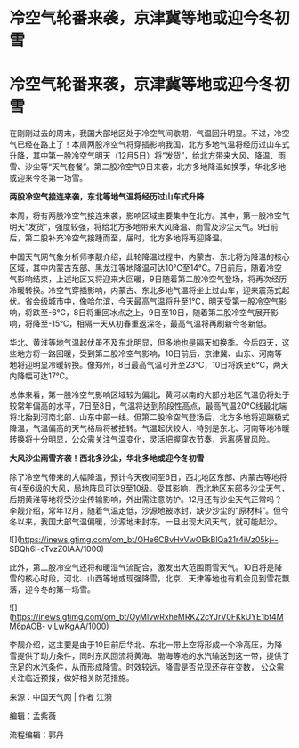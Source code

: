 # 冷空气轮番来袭，京津冀等地或迎今冬初雪

# 冷空气轮番来袭，京津冀等地或迎今冬初雪

在刚刚过去的周末，我国大部地区处于冷空气间歇期，气温回升明显。不过，冷空气已经在路上了！本周两股冷空气将穿插影响我国，北方多地气温将经历过山车式升降，其中第一股冷空气明天（12月5日）将“发货”，给北方带来大风、降温、雨雪、沙尘等“天气套餐”。第二股冷空气9日来袭，北方多地降温如换季，华北多地或迎来今冬第一场雪。

**两股冷空气接连来袭，东北等地气温将经历过山车式升降**

本周，将有两股冷空气接连来袭，影响区域主要集中在北方。其中，第一股冷空气明天“发货”，强度较强，将给北方多地带来大风降温、雨雪及沙尘天气。9日前后，第二股补充冷空气接踵而至，届时，北方多地将再迎降温。

中国天气网气象分析师李靓介绍，此轮降温过程中，内蒙古、东北将为降温的核心区域，其中内蒙古东部、黑龙江等地降温可达10℃至14℃。7日前后，随着冷空气影响结束，上述地区又将迎来大回暖，9日随着第二股冷空气登场，将再次经历冷暖转换。冷空气穿插影响，内蒙古、东北多地气温将坐上过山车，迎来震荡式起伏。省会级城市中，像哈尔滨，今天最高气温将升至1℃，明天受第一股冷空气影响，将跌至-6℃，8日将重回冰点之上，9日至10日，随着第二股冷空气展开影响，将降至-15℃，相隔一天从初春重返深冬，最高气温将再刷新今冬新低。

华北、黄淮等地气温起伏虽不及东北明显，但多地也是隔天如换季。今后四天，这些地方将一路回暖，受到第二股冷空气影响，10日前后，京津冀、山东、河南等地将迎明显冷暖转换。像郑州，8日最高气温可升至23℃，10日将跌至6℃，两天内降幅可达17℃。

总体来看，第一股冷空气影响区域较为偏北，黄河以南的大部分地区气温仍将处于较常年偏高的水平，7日至8日，气温将达到阶段性高点，最高气温20℃线最北端将北抬到河南北部、山东中部一线。但第二股冷空气登场后，北方多地将迎蹦极式降温，气温偏高的天气格局将被扭转。气温起伏较大，特别是东北、河南等地冷暖转换将十分明显，公众需关注气温变化，灵活把握穿衣节奏，远离感冒风险。

**大风沙尘雨雪齐袭！西北多沙尘，华北多地或迎今冬初雪**

除了冷空气带来的大幅降温，预计今天夜间至6日，西北地区东部、内蒙古等地将有4至6级的大风，局地阵风可达9至10级。受其影响，西北地区东部多沙尘天气，后期黄淮等地将受沙尘传输影响，外出需注意防护。12月还有沙尘天气正常吗？李靓介绍，常年12月，随着气温走低，沙源地被冰封，缺少沙尘的“原材料”。但今冬以来，我国大部气温偏暖，沙源地未封冻，一旦出现大风天气，就可能起沙。

![](https://inews.gtimg.com/om_bt/OHe6CBvHvVwOEkBlQa21r4iVz05kj--
SBQh6I-cTvzZ0IAA/1000)

此外，第二股冷空气还将和暖湿气流配合，激发出大范围雨雪天气。10日将是降雪的核心时段，河北、山西等地或现强降雪，北京、天津等地也有机会见到雪花飘落，迎今冬的第一场雪。

![](https://inews.gtimg.com/om_bt/OyMlvwRxheMRKZ2cYJrV0FKkUYE1bt4MM6pAOB-
vlLwKgAA/1000)

李靓介绍，这主要是由于10日前后华北、东北一带上空将形成一个冷高压，为降雪提供了动力条件，同时东风回流将黄海、渤海等地的水汽输送到这一带，提供了充足的水汽条件，从而形成降雪。时效较远，降雪是否兑现还存在变数，
公众需关注临近预报，做好相关防范措施。

来源：中国天气网 | 作者 江漪

编辑：孟紫薇

流程编辑：郭丹

